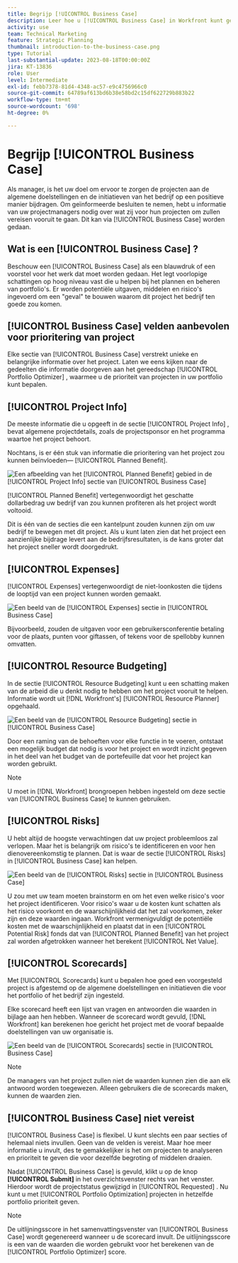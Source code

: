 ```yaml
---
title: Begrijp [!UICONTROL Business Case]
description: Leer hoe u [!UICONTROL Business Case] in Workfront kunt gebruiken om aangevraagde projecten te evalueren en deze te vergelijken met andere projecten in uw portfolio.
activity: use
team: Technical Marketing
feature: Strategic Planning
thumbnail: introduction-to-the-business-case.png
type: Tutorial
last-substantial-update: 2023-08-18T00:00:00Z
jira: KT-13836
role: User
level: Intermediate
exl-id: febb7378-81d4-4348-ac57-e9c4756966c0
source-git-commit: 64789af613bd6b38e58bd2c15df622729b883b22
workflow-type: tm+mt
source-wordcount: '698'
ht-degree: 0%

---
```


# Begrijp [!UICONTROL Business Case]

Als manager, is het uw doel om ervoor te zorgen de projecten aan de algemene doelstellingen en de initiatieven van het bedrijf op een positieve manier bijdragen. Om geïnformeerde besluiten te nemen, hebt u informatie van uw projectmanagers nodig over wat zij voor hun projecten om zullen vereisen vooruit te gaan. Dit kan via [!UICONTROL Business Case] worden gedaan.

## Wat is een [!UICONTROL Business Case] ?

Beschouw een [!UICONTROL Business Case] als een blauwdruk of een voorstel voor het werk dat moet worden gedaan. Het legt voorlopige schattingen op hoog niveau vast die u helpen bij het plannen en beheren van portfolio&#39;s. Er worden potentiële uitgaven, middelen en risico&#39;s ingevoerd om een &quot;geval&quot; te bouwen waarom dit project het bedrijf ten goede zou komen.

## [!UICONTROL Business Case] velden aanbevolen voor prioritering van project

Elke sectie van [!UICONTROL Business Case] verstrekt unieke en belangrijke informatie over het project. Laten we eens kijken naar de gedeelten die informatie doorgeven aan het gereedschap [!UICONTROL Portfolio Optimizer] , waarmee u de prioriteit van projecten in uw portfolio kunt bepalen.

## [!UICONTROL Project Info]

De meeste informatie die u opgeeft in de sectie [!UICONTROL Project Info] , bevat algemene projectdetails, zoals de projectsponsor en het programma waartoe het project behoort.

Nochtans, is er één stuk van informatie die prioritering van het project zou kunnen beïnvloeden— [!UICONTROL Planned Benefit].

![ Een afbeelding van het [!UICONTROL Planned Benefit] gebied in de [!UICONTROL Project Info] sectie van [!UICONTROL Business Case]](assets/05-portfolio-management4.png)

[!UICONTROL Planned Benefit] vertegenwoordigt het geschatte dollarbedrag uw bedrijf van zou kunnen profiteren als het project wordt voltooid.

Dit is één van de secties die een kantelpunt zouden kunnen zijn om uw bedrijf te bewegen met dit project. Als u kunt laten zien dat het project een aanzienlijke bijdrage levert aan de bedrijfsresultaten, is de kans groter dat het project sneller wordt doorgedrukt.

## [!UICONTROL Expenses]

[!UICONTROL Expenses] vertegenwoordigt de niet-loonkosten die tijdens de looptijd van een project kunnen worden gemaakt.

![ Een beeld van de [!UICONTROL Expenses] sectie in [!UICONTROL Business Case]](assets/06-portfolio-management5.png)

Bijvoorbeeld, zouden de uitgaven voor een gebruikersconferentie betaling voor de plaats, punten voor giftassen, of tekens voor de spellobby kunnen omvatten.

## [!UICONTROL Resource Budgeting]

In de sectie [!UICONTROL Resource Budgeting] kunt u een schatting maken van de arbeid die u denkt nodig te hebben om het project vooruit te helpen. Informatie wordt uit [!DNL Workfront's] [!UICONTROL Resource Planner] opgehaald.

![ Een beeld van de [!UICONTROL Resource Budgeting] sectie in [!UICONTROL Business Case]](assets/07-portfolio-management6.png)

Door een raming van de behoeften voor elke functie in te voeren, ontstaat een mogelijk budget dat nodig is voor het project en wordt inzicht gegeven in het deel van het budget van de portefeuille dat voor het project kan worden gebruikt.

>[!NOTE]
>
>U moet in [!DNL Workfront] brongroepen hebben ingesteld om deze sectie van [!UICONTROL Business Case] te kunnen gebruiken.

## [!UICONTROL Risks]

U hebt altijd de hoogste verwachtingen dat uw project probleemloos zal verlopen. Maar het is belangrijk om risico&#39;s te identificeren en voor hen dienovereenkomstig te plannen. Dat is waar de sectie [!UICONTROL Risks] in [!UICONTROL Business Case] kan helpen.

![ Een beeld van de [!UICONTROL Risks] sectie in [!UICONTROL Business Case]](assets/08-portfolio-management7.png)

U zou met uw team moeten brainstorm en om het even welke risico&#39;s voor het project identificeren. Voor risico&#39;s waar u de kosten kunt schatten als het risico voorkomt en de waarschijnlijkheid dat het zal voorkomen, zeker zijn en deze waarden ingaan. Workfront vermenigvuldigt de potentiële kosten met de waarschijnlijkheid en plaatst dat in een [!UICONTROL Potential Risk] fonds dat van [!UICONTROL Planned Benefit] van het project zal worden afgetrokken wanneer het berekent [!UICONTROL Net Value].

## [!UICONTROL Scorecards]

Met [!UICONTROL Scorecards] kunt u bepalen hoe goed een voorgesteld project is afgestemd op de algemene doelstellingen en initiatieven die voor het portfolio of het bedrijf zijn ingesteld.

Elke scorecard heeft een lijst van vragen en antwoorden die waarden in bijlage aan hen hebben. Wanneer de scorecard wordt gevuld, [!DNL Workfront] kan berekenen hoe gericht het project met de vooraf bepaalde doelstellingen van uw organisatie is.

![ Een beeld van de [!UICONTROL Scorecards] sectie in [!UICONTROL Business Case]](assets/09-portfolio-management8.png)

>[!NOTE]
>
>De managers van het project zullen niet de waarden kunnen zien die aan elk antwoord worden toegewezen. Alleen gebruikers die de scorecards maken, kunnen de waarden zien.

## [!UICONTROL Business Case] niet vereist

[!UICONTROL Business Case] is flexibel. U kunt slechts een paar secties of helemaal niets invullen. Geen van de velden is vereist. Maar hoe meer informatie u invult, des te gemakkelijker is het om projecten te analyseren en prioriteit te geven die voor dezelfde begroting of middelen draaien.

Nadat [!UICONTROL Business Case] is gevuld, klikt u op de knop **[!UICONTROL Submit]** in het overzichtsvenster rechts van het venster. Hierdoor wordt de projectstatus gewijzigd in [!UICONTROL Requested] . Nu kunt u met [!UICONTROL Portfolio Optimization] projecten in hetzelfde portfolio prioriteit geven.

>[!NOTE]
>
>De uitlijningsscore in het samenvattingsvenster van [!UICONTROL Business Case] wordt gegenereerd wanneer u de scorecard invult. De uitlijningsscore is een van de waarden die worden gebruikt voor het berekenen van de [!UICONTROL Portfolio Optimizer] score.

<!-- 
Learn more graphic and links to documentation articles
* Overview of areas of the business case 
* Create a business case for a project   
* Create a scorecard 
* Apply a scorecard to a project and generate an alignment score 
-->
